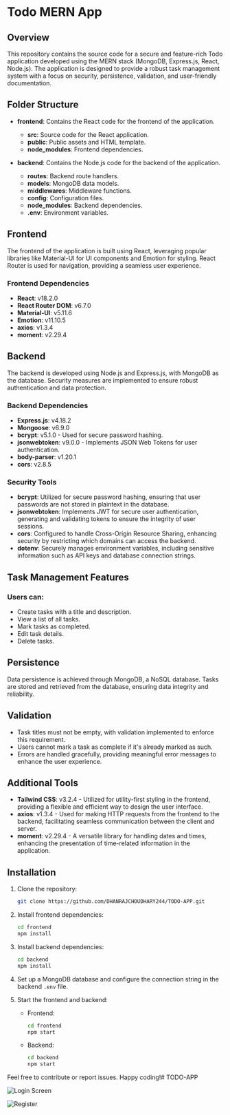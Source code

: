 # Todo MERN App

## Overview

This repository contains the source code for a secure and feature-rich Todo application developed using the MERN stack (MongoDB, Express.js, React, Node.js). The application is designed to provide a robust task management system with a focus on security, persistence, validation, and user-friendly documentation.

## Folder Structure

- **frontend**: Contains the React code for the frontend of the application.
  - **src**: Source code for the React application.
  - **public**: Public assets and HTML template.
  - **node_modules**: Frontend dependencies.

- **backend**: Contains the Node.js code for the backend of the application.
  - **routes**: Backend route handlers.
  - **models**: MongoDB data models.
  - **middlewares**: Middleware functions.
  - **config**: Configuration files.
  - **node_modules**: Backend dependencies.
  - **.env**: Environment variables.

## Frontend

The frontend of the application is built using React, leveraging popular libraries like Material-UI for UI components and Emotion for styling. React Router is used for navigation, providing a seamless user experience.

### Frontend Dependencies
- **React**: v18.2.0
- **React Router DOM**: v6.7.0
- **Material-UI**: v5.11.6
- **Emotion**: v11.10.5
- **axios**: v1.3.4
- **moment**: v2.29.4

## Backend

The backend is developed using Node.js and Express.js, with MongoDB as the database. Security measures are implemented to ensure robust authentication and data protection.

### Backend Dependencies
- **Express.js**: v4.18.2
- **Mongoose**: v6.9.0
- **bcrypt**: v5.1.0 - Used for secure password hashing.
- **jsonwebtoken**: v9.0.0 - Implements JSON Web Tokens for user authentication.
- **body-parser**: v1.20.1
- **cors**: v2.8.5

### Security Tools
- **bcrypt**: Utilized for secure password hashing, ensuring that user passwords are not stored in plaintext in the database.
- **jsonwebtoken**: Implements JWT for secure user authentication, generating and validating tokens to ensure the integrity of user sessions.
- **cors**: Configured to handle Cross-Origin Resource Sharing, enhancing security by restricting which domains can access the backend.
- **dotenv**: Securely manages environment variables, including sensitive information such as API keys and database connection strings.

## Task Management Features

### Users can:
- Create tasks with a title and description.
- View a list of all tasks.
- Mark tasks as completed.
- Edit task details.
- Delete tasks.

## Persistence

Data persistence is achieved through MongoDB, a NoSQL database. Tasks are stored and retrieved from the database, ensuring data integrity and reliability.

## Validation

- Task titles must not be empty, with validation implemented to enforce this requirement.
- Users cannot mark a task as complete if it's already marked as such.
- Errors are handled gracefully, providing meaningful error messages to enhance the user experience.

## Additional Tools

- **Tailwind CSS**: v3.2.4 - Utilized for utility-first styling in the frontend, providing a flexible and efficient way to design the user interface.
- **axios**: v1.3.4 - Used for making HTTP requests from the frontend to the backend, facilitating seamless communication between the client and server.
- **moment**: v2.29.4 - A versatile library for handling dates and times, enhancing the presentation of time-related information in the application.

## Installation

1. Clone the repository:
   ```bash
   git clone https://github.com/DHANRAJCHOUDHARY244/TODO-APP.git
   ```

2. Install frontend dependencies:
   ```bash
   cd frontend
   npm install
   ```

3. Install backend dependencies:
   ```bash
   cd backend
   npm install
   ```

4. Set up a MongoDB database and configure the connection string in the backend `.env` file.

5. Start the frontend and backend:
   - Frontend:
     ```bash
     cd frontend
     npm start
     ```
   - Backend:
     ```bash
     cd backend
     npm start
     ```

Feel free to contribute or report issues. Happy coding!# TODO-APP

![Login Screen]([https://github.com/DHANRAJCHOUDHARY244/TODO-APP/blob/main/screenshot/s1.png?raw=true])

![Register]([https://github.com/DHANRAJCHOUDHARY244/TODO-APP/blob/main/screenshot/s2.png?raw=true])
